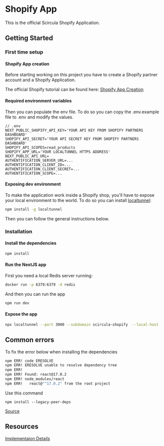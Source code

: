 # Shopify App

This is the official Scircula Shopify Application. 

## Getting Started

### First time setup

#### Shopify App creation
Before starting working on this project you have to create a Shopify partner account and a Shopify Application.

The official Shopify tutorial can be found here: [Shopify App Creation](https://shopify.dev/tutorials/build-a-shopify-app-with-node-and-react/embed-your-app-in-shopify#get-a-shopify-api-key)

#### Required environment variables
Then you can populate the env file. To do so you can copy the .env.example file to .env and modify the values.

```env
// .env
NEXT_PUBLIC_SHOPIFY_API_KEY='YOUR API KEY FROM SHOPIFY PARTNERS DASHBOARD'
SHOPIFY_API_SECRET='YOUR API SECRET KEY FROM SHOPIFY PARTNERS DASHBOARD'
SHOPIFY_API_SCOPES=read_products
SHOPIFY_APP_URL='YOUR LOCALTUNNEL HTTPS ADDRESS'
NEXT_PUBLIC_API_URL=
AUTHENTIFICATION_SERVER_URL=...
AUTHENTIFICATION_CLIENT_ID=...
AUTHENTIFICATION_CLIENT_SECRET=...
AUTHENTIFICATION_SCOPE=...
```

#### Exposing dev environment
To make the application work inside a Shopify shop, you'll have to expose your local environment to the world. To do so you can install [localtunnel](https://github.com/localtunnel/localtunnel):

```sh
npm install -g localtunnel
```

Then you can follow the general instructions below.

### Installation

#### Install the dependencies

```sh
npm install
```

#### Run the NextJS app
First you need a local Redis server running:

```sh
docker run -p 6379:6379 -d redis
```
And then you can run the app
```sh
npm run dev
```

#### Expose the app
```sh
npx localtunnel --port 3000 --subdomain scircula-shopify  --local-host localhost
```

## Common errors

To fix the error below when installing the dependencies
```sh
npm ERR! code ERESOLVE
npm ERR! ERESOLVE unable to resolve dependency tree
npm ERR!
npm ERR! Found: react@17.0.2
npm ERR! node_modules/react
npm ERR!   react@"^17.0.2" from the root project
```
Use this command
```
npm install --legacy-peer-deps
```
[Source](https://blog.npmjs.org/post/626173315965468672/npm-v7-series-beta-release-and-semver-major)

## Resources
[Implementaion Details](https://docs.google.com/document/d/1bYTnTKhPdBa1MDEdgcqp8jHoB0_pvQbHnq2_M7-p2jE/edit?usp=sharing)
